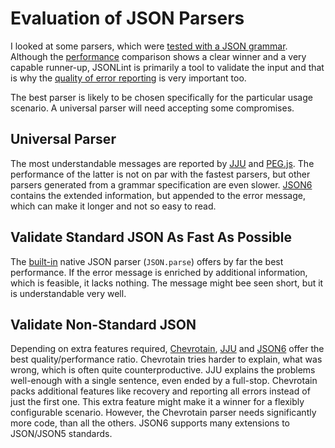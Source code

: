 Evaluation of JSON Parsers
===========================

I looked at some parsers, which were [tested with a JSON grammar]. Although the [performance] comparison shows a clear winner and a very capable runner-up, JSONLint is primarily a tool to validate the input and that is why the [quality of error reporting] is very important too.

The best parser is likely to be chosen specifically for the particular usage scenario. A universal parser will need accepting some compromises.

Universal Parser
----------------

The most understandable messages are reported by [JJU] and [PEG.js]. The performance of the latter is not on par with the fastest parsers, but other parsers generated from a grammar specification are even slower. [JSON6] contains the extended information, but appended to the error message, which can make it longer and not so easy to read. 

Validate Standard JSON As Fast As Possible
------------------------------------------

The [built-in] native JSON parser (`JSON.parse`) offers by far the best performance. If the error message is enriched by additional information, which is feasible, it lacks nothing. The message might bee seen short, but it is understandable very well.

Validate Non-Standard JSON
--------------------------

Depending on extra features required, [Chevrotain], [JJU] and [JSON6] offer the best quality/performance ratio. Chevrotain tries harder to explain, what was wrong, which is often quite counterproductive. JJU explains the problems well-enough with a single sentence, even ended by a full-stop. Chevrotain packs additional features like recovery and reporting all errors instead of just the first one. This extra feature might make it a winner for a flexibly configurable scenario. However, the Chevrotain parser needs significantly more code, than all the others. JSON6 supports many extensions to JSON/JSON5 standards.

[tested with a JSON grammar]: https://sap.github.io/chevrotain/performance/
[performance]: ./performance.md
[quality of error reporting]: ./errorReportingQuality.md
[built-in]: https://developer.mozilla.org/en-US/docs/Web/JavaScript/Reference/Global_Objects/JSON/parse
[Chevrotain]: https://github.com/SAP/chevrotain
[JJU]: http://rlidwka.github.io/jju/
[PEG.JS]: http://pegjs.org/
[JSON6]: https://github.com/d3x0r/JSON6#readme
